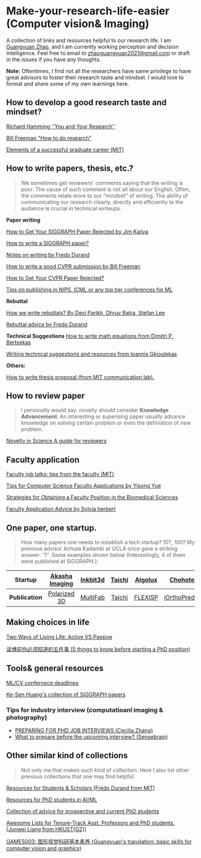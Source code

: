 # Make-your-research-life-easier (Computer vision& Imaging)
A collection of links and resources helpful to our research life. I am [Guangyuan Zhao](https://zhaoguangyuan123.github.io/), and I am currently working perception and decision intelligence. Feel free to email to zhaoguangyuan2021@gmail.com or draft in the issues if you have any thoughts.

**Note:** Oftentimes, I find not all the researchers have same privilege to have great advisors to foster their research taste and mindset. I would love to format and share some of my own learnings here.

<!-- 
> How I learn how to do research, I actually seldom have someone to told me. 
> For some notes here, I can even speak up -->

## How to develop a good research taste and mindset?
[Richard Hamming ''You and Your Research''](https://www.cs.virginia.edu/~robins/YouAndYourResearch.html)



[Bill Freeman "How to do research"](https://people.csail.mit.edu/billf/publications/How_To_Do_Research.pdf)

[Elements of a successful graduate career (MIT)](http://people.csail.mit.edu/billf/talks/10minFreeman2013.pdf)

<!-- [Graduate Study Survival Guide](https://cs.uwaterloo.ca/~thachisu/survival.pdf) -->

<!-- [Research Taste Exercises](https://colah.github.io/notes/taste/) -->

<!-- [Taste in research, and the paradox of deciding what not to work on](https://www.theexclusive.org/2014/12/taste-in-research-and-paradox-of.html) -->

<!-- [How to do research](https://www.cs.cmu.edu/~aarti/Class/10601Fall17/reading/HowToDoResearch.pdf) -->

<!-- [SOME THOUGHTS ON WHAT IT TAKES TO PRODUCE A GOOD PH.D. THESIS](https://engineering.purdue.edu/kak/HowToPhD.pdf) -->


## How to write papers, thesis, etc.?
> We sometimes get reviewers' comments saying that the writing is poor. The cause of such comment is not all about our English. Often, the comments relate more to our "mindset" of writing. The ability of communicating our research clearly, directly and efficiently to the audience is crucial in technical writeups.  

**Paper writing**

[How to Get Your SIGGRAPH Paper Rejected by Jim Kajiya](https://www.siggraph.org/sites/default/files/kajiya.pdf)

[How to write a SIGGRAPH paper?](https://www.liyiwei.org/courses/how-siga11/)

[Notes on writing by Fredo Durand](http://people.csail.mit.edu/fredo/PUBLI/writing.pdf)

[How to write a good CVPR submission by Bill Freeman](https://billf.mit.edu/sites/default/files/documents/cvprPapers.pdf)

[How to Get Your CVPR Paper Rejected?](https://personalinterests.lipingyang.org/wp-content/uploads/2019/03/How-to-get-your-CVPR-paper-rejected.pptx.pdf)

[Tips on publishing in NIPS, ICML or any top tier conferences for ML](https://www.reddit.com/r/MachineLearning/comments/3x3urc/tips_on_publishing_in_nips_icml_or_any_top_tier/)
<!-- [How to write good papers](http://mri.beckman.illinois.edu/resources/good_paper.pdf) -->

**Rebuttal**

[How we write rebuttals? By Devi Parikh, Dhruv Batra, Stefan Lee](https://deviparikh.medium.com/how-we-write-rebuttals-dc84742fece1)

[Rebuttal advice by Fredo Durand](http://people.csail.mit.edu/fredo/rebuttal_advice.txt)

**Technical Suggestions**
[How to write math equations from Dimitri P. Bertsekas](http://www.mit.edu/~dimitrib/Ten_Rules.html)

[Writing technical suggestions and resources from Ioannis Gkioulekas](https://github.com/cmu-ci-lab/writing)

**Others:**

[How to write thesis proposal (from MIT communication lab).](https://mitcommlab.mit.edu/eecs/commkit/thesis-proposal/)

## How to review paper
> I personally would say: novelty should consider **Knowledge Advancement**. An interesting or superising paper usually advance knowledge on solving certain problem or even the definiation of new problem.

[Novelty in Science A guide for reviewers](https://perceiving-systems.blog/en/news/novelty-in-science)

## Faculty application
[Faculty job talks: tips from the faculty (MIT)](https://www.eecs.mit.edu/career-opportunities-at-eecs/faculty-job-talks-tips-from-the-faculty/)

[Tips for Computer Science Faculty Applications by Yisong Yue](https://yisongyue.medium.com/checklist-of-tips-for-computer-science-faculty-applications-9fd2480649cc)

[Strategies for Obtaining a Faculty Position in the Biomedical Sciences](https://careernavigator.gradeducation.hms.harvard.edu/strategies-obtaining-faculty-position-biomedical-sciences-views-both-sides-job-search)

[Faculty Application Advice by Sylvia herbert](http://sylviaherbert.com/faculty-application-advice)

## One paper, one startup. 
> How many papers one needs to establish a tech startup? 10?, 100? My previous advisor Achuta Kadambi at UCLA once gave a striking answer: "1". 
Some examples shown below (Interestingly, 4 of them were published at SIGGRAPH.):

| Startup | [Akasha Imaging](hhttps://www.akasha.im/)| [Inkbit3d](https://inkbit3d.com/) | [Taichi](https://taichi.graphics/) | [Algolux](https://algolux.com/) |[Chohotech](http://www.chohotech.com/)|
| :---:   | :---: | :---:    |:---:     | :---:   | :---: | 
| **Publication** | [Polarized 3D](https://web.media.mit.edu/~achoo/polar3D/)| [MultiFab](https://dl.acm.org/doi/abs/10.1145/2766962) |[Taichi](https://cupdf.com/document/taichi-a-language-for-high-performance-computation-on-taichi-a-language-for.html) | [FLEXISP](https://research.nvidia.com/publication/flexisp-flexible-camera-image-processing-framework) | [iOrthoPredictor](https://dl.acm.org/doi/abs/10.1145/3414685.3417771)|

## Making choices in life
[Two Ways of Living Life: Active VS Passive](https://blog.madeeasy.in/two-ways-living-life-active-vs-passive)

[读博前你必须知道的五件事 (5 things to know before starting a PhD position)](https://zhuanlan.zhihu.com/p/476454217)

## Tools& general resources
[ML/CV confernece deadlines](https://aideadlin.es/?sub=ML,CV)

<!-- [Markdown Cheatsheet](https://github.com/adam-p/markdown-here/wiki/Markdown-Cheatsheet) -->

<!-- [Wget for google drive files](https://medium.com/@acpanjan/download-google-drive-files-using-wget-3c2c025a8b99)  -->

<!-- [How to Write Beautiful Python Code With PEP 8](https://realpython.com/python-pep8/) -->

[Ke-Sen Huang's collection of SIGGRAPH papers](http://kesen.realtimerendering.com/)
### Tips for industry interview (computatioanl imaging & photography)
- [PREPARING FOR PHD JOB INTERVIEWS (Cecilia Zhang)](https://ceciliavision.github.io/blogs/blog-interview.html#)
- [What to prepare before the upcoming interview? (Sensebrain)](https://docs.google.com/document/d/1YralmXmMufQmWdUAW1t31HEia_yIl-3k4cb58vEXFZc/edit)

## Other similar kind of collections
> Not only me that makes such kind of collection. Here I also list other previous collections that one may find helpful. 

[Resources for Students & Scholars (Frédo Durand from MIT)](http://people.csail.mit.edu/fredo/student.html) 

[Resources for PhD students in AI/ML](https://truyentran.github.io/phd.html)

[Collection of advice for prospective and current PhD students](https://github.com/pliang279/awesome-phd-advice)

[Awesome Lists for Tenure-Track Asst. Professors and PhD students. (Junwei Liang from HKUST(GZ))](https://github.com/JunweiLiang/awesome_lists) 

[GAMES003: 图形视觉科研基本素养 (Guangyuan's translation: basic skills for computer vision and graphics)](https://pengsida.net/games003/)



